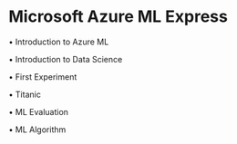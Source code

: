 # Microsoft Azure ML Express

•	Introduction to Azure ML

•	Introduction to Data Science

•	First Experiment

•	Titanic

•	ML Evaluation

•	ML Algorithm

